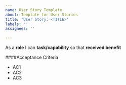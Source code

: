 ```yaml
---
name: User Story Template
about: Template for User Stories
title: 'User Story: <TITLE>'
labels: ''
assignees: ''

---
```


As a **role** I can **task/capability** so that **received benefit**

####Acceptance Criteria
- AC1
- AC2
- AC3
